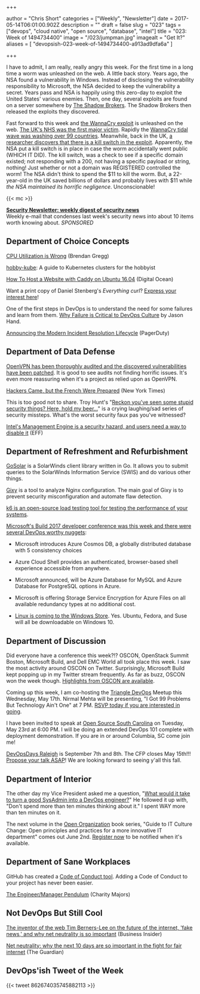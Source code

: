 +++

author = "Chris Short"
categories = ["Weekly", "Newsletter"]
date = 2017-05-14T06:01:00.902Z
description = ""
draft = false
slug = "023"
tags = ["devops", "cloud native", "open source", "database", "intel"]
title = "023: Week of 1494734400"
image = "/023/jumpman.jpg"
imagealt = "Get It?"
aliases = [
    "devopsish-023-week-of-1494734400-a913ad9dfa6a"
]

+++

I have to admit, I am really, really angry this week. For the first time in a long time a worm was unleashed on the web. A little back story. Years ago, the NSA found a vulnerability in Windows. Instead of disclosing the vulnerability responsibility to Microsoft, the NSA decided to keep the vulnerability a secret. Years pass and NSA is happily using this zero-day to exploit the United States' various enemies. Then, one day, several exploits are found on a server somewhere by [The Shadow Brokers](https://en.wikipedia.org/wiki/The_Shadow_Brokers?ref=devopsish). The Shadow Brokers then released the exploits they discovered.

Fast forward to this week and [the WannaCry exploit](https://www.us-cert.gov/ncas/alerts/TA17-132A?ref=devopsish) is unleashed on the web. [The UK's NHS was the first major victim](https://www.theguardian.com/society/live/2017/may/12/england-hospitals-cyber-attack-nhs-live-updates?ref=devopsish). Rapidly the [WannaCry tidal wave was washing over 99 countries](http://money.cnn.com/2017/05/12/technology/ransomware-attack-nsa-microsoft/index.html?ref=devopsish). Meanwhile, back in the UK, [a researcher discovers that there is a kill switch in the exploit](https://www.malwaretech.com/2017/05/how-to-accidentally-stop-a-global-cyber-attacks.html). Apparently, the NSA put a kill switch is in place in case the worm accidentally went public (WHICH IT DID). The kill switch, was a check to see if a specific domain existed; not responding with a 200, not having a specific payload or string, nothing! Just whether or not a domain was REGISTERED controlled the worm! The NSA didn't think to spend the $11 to kill the worm. But, a 22-year-old in the UK saved billions of dollars and probably lives with $11 while *the NSA maintained its horrific negligence*. Unconscionable!

{{< mc >}}

[**Security Newsletter: weekly digest of security news**
](https://securitynewsletter.co/?utm_source=devopsish&utm_medium=email&utm_campaign=devopsish1)  
Weekly e-mail that condenses last week's security news into about 10 items worth knowing about. *SPONSORED*

## Department of Choice Concepts

[CPU Utilization is Wrong](http://www.brendangregg.com/blog/2017-05-09/cpu-utilization-is-wrong.html) (Brendan Gregg)

[hobby-kube](https://github.com/hobby-kube/guide?ref=devopsish): A guide to Kubernetes clusters for the hobbyist

[How To Host a Website with Caddy on Ubuntu 16.04](https://www.digitalocean.com/community/tutorials/how-to-host-a-website-with-caddy-on-ubuntu-16-04?ref=devopsish) (Digital Ocean)

Want a print copy of Daniel Stenberg's *Everything curl*? [Express your interest here](https://daniel.haxx.se/blog/2017/05/10/everything-curl-printed/?ref=devopsish)!

One of the first steps in DevOps is to understand the need for some failures and learn from them. [Why Failure is Critical to DevOps Culture](http://www.informationweek.com/devops/why-failure-is-critical-to-devops-culture/a/d-id/1328830?ref=devopsish) by Jason Hand.

[Announcing the Modern Incident Resolution Lifecycle](https://www.pagerduty.com/blog/modern-incident-resolution-lifecycle/?ref=devopsish) (PagerDuty)

## Department of Data Defense

[OpenVPN has been thoroughly audited and the discovered vulnerabilities have been patched](https://ostif.org/the-openvpn-2-4-0-audit-by-ostif-and-quarkslab-results/?ref=devopsish). It is good to see audits not finding horrific issues. It's even more reassuring when it's a project as relied upon as OpenVPN.

[Hackers Came, but the French Were Prepared](https://www.nytimes.com/2017/05/09/world/europe/hackers-came-but-the-french-were-prepared.html?ref=devopsish) (New York Times)

This is too good not to share. Troy Hunt's "[Reckon you've seen some stupid security things? Here, hold my beer...](https://www.troyhunt.com/reckon-youve-seen-some-stupid-security-things-here-hold-my-beer/)" is a crying laughing/sad series of security missteps. What's the worst security faux pas you've witnessed?

[Intel's Management Engine is a security hazard, and users need a way to disable it](https://www.eff.org/deeplinks/2017/05/intels-management-engine-security-hazard-and-users-need-way-disable-it?ref=devopsish) (EFF)

## Department of Refreshment and Refurbishment

[GoSolar](https://github.com/mrxinu/gosolar?ref=devopsish) is a SolarWinds client library written in Go. It allows you to submit queries to the SolarWinds Information Service (SWIS) and do various other things.

[Gixy](https://github.com/yandex/gixy?ref=devopsish) is a tool to analyze Nginx configuration. The main goal of Gixy is to prevent security misconfiguration and automate flaw detection.

[k6 is an open-source load testing tool for testing the performance of your systems](https://k6.io/).

[Microsoft's Build 2017 developer conference was this week and there were several DevOps worthy nuggets](http://venturebeat.com/2017/05/10/microsoft-introduces-azure-cosmos-db-a-globally-distributed-database-with-5-consistency-choices/):

* Microsoft introduces Azure Cosmos DB, a globally distributed database with 5 consistency choices

* Azure Cloud Shell provides an authenticated, browser-based shell experience accessible from anywhere.

* Microsoft announced, will be Azure Database for MySQL and Azure Database for PostgreSQL options in Azure.

* Microsoft is offering Storage Service Encryption for Azure Files on all available redundancy types at no additional cost.

* [Linux is coming to the Windows Store](http://www.businessinsider.com/microsoft-store-gets-ubuntu-suse-fedora-linux-2017-5?ref=devopsish). Yes. Ubuntu, Fedora, and Suse will all be downloadable on Windows 10.

## Department of Discussion

Did everyone have a conference this week?!? OSCON, OpenStack Summit Boston, Microsoft Build, and Dell EMC World all took place this week. I saw the most activity around OSCON on Twitter. Surprisingly, Microsoft Build kept popping up in my Twitter stream frequently. As far as buzz, OSCON won the week though. [Highlights from OSCON are available](https://www.oreilly.com/ideas/highlights-from-oscon-austin-2017?ref=devopsish).

Coming up this week, I am co-hosting the [Triangle DevOps](https://tridevops.com/) Meetup this Wednesday, May 17th. Nirmal Mehta will be presenting, "I Got 99 Problems But Technology Ain't One" at 7 PM. [RSVP today if you are interested in going](https://www.meetup.com/Triangle-DevOps/events/238883192/?ref=devopsish).

I have been invited to speak at [Open Source South Carolina](https://www.meetup.com/Open-Source-South-Carolina/events/239747095/?ref=devopsish) on Tuesday, May 23rd at 6:00 PM. I will be doing an extended DevOps 101 complete with deployment demonstration. If you are in or around Columbia, SC come join me!

[DevOpsDays Raleigh](https://www.devopsdays.org/events/2017-raleigh/welcome/?ref=devopsish) is September 7th and 8th. The CFP closes May 15th!!! [Propose your talk ASAP](https://www.devopsdays.org/events/2017-raleigh/propose/?ref=devopsish)! We are looking forward to seeing y'all this fall.

## Department of Interior

The other day my Vice President asked me a question, "[What would it take to turn a good SysAdmin into a DevOps engineer?](https://chrisshort.net/sysadmin-to-devops-six-months/?ref=devopsish)" He followed it up with, "Don't spend more than ten minutes thinking about it." I spent WAY more than ten minutes on it.

The next volume in the [Open Organization](https://opensource.com/open-organization) book series, "Guide to IT Culture Change: Open principles and practices for a more innovative IT department" comes out June 2nd. [Register now](https://opensource.com/open-organization/resources/book-series?ref=devopsish) to be notified when it's available.

## Department of Sane Workplaces

GitHub has created a [Code of Conduct tool](https://help.github.com/articles/adding-a-code-of-conduct-to-your-project/?ref=devopsish). Adding a Code of Conduct to your project has never been easier.

[The Engineer/Manager Pendulum](https://charity.wtf/2017/05/11/the-engineer-manager-pendulum/?ref=devopsish) (Charity Majors)

## Not DevOps But Still Cool

[The inventor of the web Tim Berners-Lee on the future of the internet, 'fake news,' and why net neutrality is so important](http://www.businessinsider.com/mathias-dopfner-tim-berners-lee-world-wide-web-interview-2017-5?ref=devopsish) (Business Insider)

[Net neutrality: why the next 10 days are so important in the fight for fair internet](https://www.theguardian.com/technology/2017/may/09/what-is-net-neutrality-fcc-vote-why-it-matters?ref=devopsish) (The Guardian)

## DevOps'ish Tweet of the Week

{{< tweet 862674035745882113 >}}